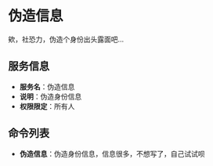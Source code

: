 # 伪造信息
欸，社恐力，伪造个身份出头露面吧...

## 服务信息
- **服务名**：伪造信息
- **说明**：伪造身份信息
- **权限限定**：所有人

## 命令列表
- **伪造信息**：伪造身份信息，信息很多，不想写了，自己试试呗